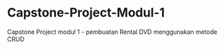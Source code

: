 # Capstone-Project-Modul-1
Capstone Project modul 1 -  pembuatan Rental DVD menggunakan metode CRUD
